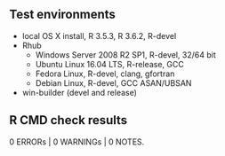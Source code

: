 ## Test environments

* local OS X install, R 3.5.3, R 3.6.2, R-devel
* Rhub
  * Windows Server 2008 R2 SP1, R-devel, 32/64 bit
  * Ubuntu Linux 16.04 LTS, R-release, GCC
  * Fedora Linux, R-devel, clang, gfortran
  * Debian Linux, R-devel, GCC ASAN/UBSAN
* win-builder (devel and release)

## R CMD check results

0 ERRORs | 0 WARNINGs | 0 NOTES.
